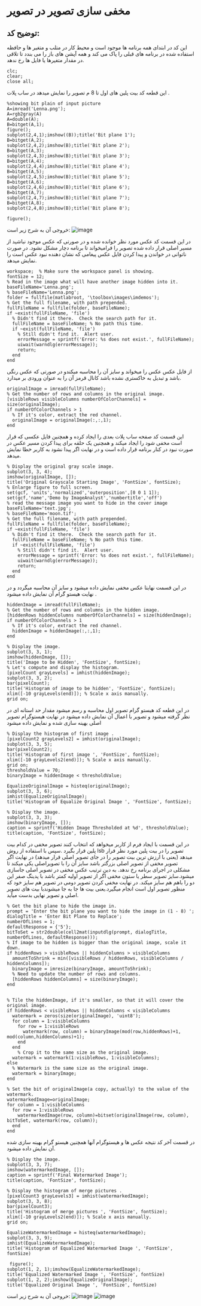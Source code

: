 # مخفی سازی تصویر در تصویر  
## توضیح کد:
این کد در ابتدای همه برنامه ها موجود است و محیط کار در متلب  و متغیر ها و حافظه استفاده شده در برنامه های قبلی را پاک می کند و
همه آپشن های باز را می بندد تا تلاقی در مقدار متغیرها یا فایل ها رخ ندهد.
```
clc;
clear;
close all;
```
این قطعه کد بیت پلین های اول تا 8 م تصویر را نمایش میدهد در ساب پلات .

```
%showing bit plain of input picture
A=imread('Lenna.png');
A=rgb2gray(A)
A=double(A);
B=bitget(A,1);
figure();
subplot(2,4,1);imshow((B));title('Bit plane 1');
B=bitget(A,2);
subplot(2,4,2);imshow(B);title('Bit plane 2');
B=bitget(A,3);
subplot(2,4,3);imshow(B);title('Bit plane 3');
B=bitget(A,4);
subplot(2,4,4);imshow(B);title('Bit plane 4');
B=bitget(A,5);
subplot(2,4,5);imshow(B);title('Bit plane 5');
B=bitget(A,6);
subplot(2,4,6);imshow(B);title('Bit plane 6');
B=bitget(A,7);
subplot(2,4,7);imshow(B);title('Bit plane 7');
B=bitget(A,8);
subplot(2,4,8);imshow(B);title('Bit plane 8');

figure();
```
خروجی آن به شرح زیر است:
![image](https://github.com/semnan-university-ai/image-processing-class-002/blob/main/exercises/mobina-t77/18/out1.png)


در این قسمت کد عکس مورد نظر خوانده شده و در صورتی که عکس موجود نباشید از مسیر اصلی قرار داده شده تصویر را فرامیخواند تا برنامه دچار مشکل نشود.
در صورت ناتوانی در خواندن و پیدا کردن فایل عکس پیغامی که نشان دهنده نبود عکس است را نمایش میدهد. 
```
workspace;  % Make sure the workspace panel is showing.
fontSize = 12;
% Read in the image what will have another image hidden into it.
baseFileName='Lenna.png';
% baseFileName='Lenna.png';
folder = fullfile(matlabroot, '\toolbox\images\imdemos');
% Get the full filename, with path prepended.
fullFileName = fullfile(folder, baseFileName);
if ~exist(fullFileName, 'file')
  % Didn't find it there.  Check the search path for it.
  fullFileName = baseFileName; % No path this time.
  if ~exist(fullFileName, 'file')
    % Still didn't find it.  Alert user.
    errorMessage = sprintf('Error: %s does not exist.', fullFileName);
    uiwait(warndlg(errorMessage));
    return;
  end
end
```
از فایل عکس عکس را میخواند و سایز آن را محاسبه میکندو در صورتی که عکس رنگی باشد و تبدیل به خاکستری نشده باشد کانال قرمز آن را به عنوان ورودی بر میدارد.
```
originalImage = imread(fullFileName);
% Get the number of rows and columns in the original image.
[visibleRows visibleColumns numberOfColorChannels] = size(originalImage);
if numberOfColorChannels > 1
  % If it's color, extract the red channel.
  originalImage = originalImage(:,:,1);
end
```
این قسمت کد صفحه ساب پلات بعدی را ایجاد کرده و همچنین فایل عکسی که قرار است مخفی شود را ایجاد میکند و همچنین یک حلقه برای پیدا کردن مسیر عکس در
صورت نبود در کنار برنامه قرار داده است و در نهایت اگر پیدا نشود به کاربر خطا نمایش میدهد.
```
% Display the original gray scale image.
subplot(3, 3, 4);
imshow(originalImage, []);
title('Original Grayscale Starting Image', 'FontSize', fontSize);
% Enlarge figure to full screen.
set(gcf, 'units','normalized','outerposition',[0 0 1 1]);
set(gcf,'name','Demo by ImageAnalyst','numbertitle','off') 
% read the message image you want to hide in the cover image
baseFileName='text.jpg';
% baseFileName='moon.tif';
% Get the full filename, with path prepended.
fullFileName = fullfile(folder, baseFileName);
if ~exist(fullFileName, 'file')
  % Didn't find it there.  Check the search path for it.
  fullFileName = baseFileName; % No path this time.
  if ~exist(fullFileName, 'file')
    % Still didn't find it.  Alert user.
    errorMessage = sprintf('Error: %s does not exist.', fullFileName);
    uiwait(warndlg(errorMessage));
    return;
  end
end
```
در این قسمت نهایتا عکس مخفی نمایش داده میشود و سایز آن محاسبه میگردد و در نهایت هیستو گرام آن نمایش داده میشود .
```
hiddenImage = imread(fullFileName);
% Get the number of rows and columns in the hidden image.
[hiddenRows hiddenColumns numberOfColorChannels] = size(hiddenImage);
if numberOfColorChannels > 1
  % If it's color, extract the red channel.
  hiddenImage = hiddenImage(:,:,1);
end

% Display the image.
subplot(3, 3, 1);
imshow(hiddenImage, []);
title('Image to be Hidden', 'FontSize', fontSize);
% Let's compute and display the histogram.
[pixelCount grayLevels] = imhist(hiddenImage);
subplot(3, 3, 2); 
bar(pixelCount);
title('Histogram of image to be hidden', 'FontSize', fontSize);
xlim([-10 grayLevels(end)]); % Scale x axis manually.
grid on;
```
در این قطعه کد هیستو گرام تصویر اول محاسبه و رسم میشود مقدار حد استانه ای در نظر گرفته میشود و تصویر با اعمال آن نمایش داده میشود در نهایت هیستوگرام
تصویر اصلی بهینه سازی شده و نمایش داده میشود  
```
% Display the histogram of first image .
[pixelCount2 grayLevels2] = imhist(originalImage);
subplot(3, 3, 5); 
bar(pixelCount2);
title('Histogram of first image ', 'FontSize', fontSize);
xlim([-10 grayLevels2(end)]); % Scale x axis manually.
grid on;
thresholdValue = 70;
binaryImage = hiddenImage < thresholdValue;

EqualizeOriginalImage = histeq(originalImage);
subplot(3, 3, 6);
imhist(EqualizeOriginalImage);
title('Histogram of Equalize Original Image ', 'FontSize', fontSize);

% Display the image.
subplot(3, 3, 3);
imshow(binaryImage, []);
caption = sprintf('Hidden Image Thresholded at %d', thresholdValue);
title(caption, 'FontSize', fontSize);
```
در این قسمت با ایجاد فرم از کاربر میخواهد که انتخاب کنند تصویر مخفی در کدام بیت پلین قرار بگیرد .سپس با استفاده از روش lsb تصویر را در بیت پلین مورد نظر
قرار میدهد (یعنی با ارزش ترین بیت تصویر را در جای تصویر اصلی قرار میدهد) در نهایت اگر تصویر مخفی از تصویر اصلی بزرگتر باشد سایز آن را با تصویراصلی یکی
میکند تا مشکلی در اجرای برنامه رخ ندهد. به دین ترتیب عکس مخفی در تصویر اصلی جاسازی میشود.سایز تصویر سطر یا ستون مخفی اگر از تصویر اولیه 
کمتر باشد با پدینگ صفر این دو را باهم هم سایز میکند. در نهایت مخفی کردن تصویر دومی در تصویر هم سایز خود که منظور تصویر اول است انجام میگیرد.یعنی بیت ها جا 
به جا میشوندبا بیت های تصویر اصلی و تصویر نهایی بدست میآید.

```
% Get the bit plane to hide the image in.
prompt = 'Enter the bit plane you want to hide the image in (1 - 8) ';
dialogTitle = 'Enter Bit Plane to Replace';
numberOfLines = 1;
defaultResponse = {'5'};
bitToSet = str2double(cell2mat(inputdlg(prompt, dialogTitle, numberOfLines, defaultResponse)));
% If image to be hidden is bigger than the original image, scale it down.
if hiddenRows > visibleRows || hiddenColumns > visibleColumns
  amountToShrink = min([visibleRows / hiddenRows, visibleColumns / hiddenColumns]);
  binaryImage = imresize(binaryImage, amountToShrink);
  % Need to update the number of rows and columns.
  [hiddenRows hiddenColumns] = size(binaryImage);
end


% Tile the hiddenImage, if it's smaller, so that it will cover the original image.
if hiddenRows < visibleRows || hiddenColumns < visibleColumns
  watermark = zeros(size(originalImage), 'uint8');
  for column = 1:visibleColumns
    for row = 1:visibleRows
      watermark(row, column) = binaryImage(mod(row,hiddenRows)+1, mod(column,hiddenColumns)+1);
    end
  end
    % Crop it to the same size as the original image.
  watermark = watermark(1:visibleRows, 1:visibleColumns);
else
  % Watermark is the same size as the original image.
  watermark = binaryImage;
end

% Set the bit of originalImage(a copy, actually) to the value of the watermark.
watermarkedImage=originalImage;
for column = 1:visibleColumns
  for row = 1:visibleRows
    watermarkedImage(row, column)=bitset(originalImage(row, column), bitToSet, watermark(row, column));
  end
end
```
 در قسمت آخر کد نتیجه عکس ها و هیستوگرام آنها همچنین هیستو گرام بهینه سازی شده آن نمایش داده میشود.
```
% Display the image.
subplot(3, 3, 7);
imshow(watermarkedImage, []);
caption = sprintf('Final Watermarked Image');
title(caption, 'FontSize', fontSize);

% Display the histogram of merge pictures .
[pixelCount3 grayLevels3] = imhist(watermarkedImage);
subplot(3, 3, 8); 
bar(pixelCount3);
title('Histogram of merge pictures ', 'FontSize', fontSize);
xlim([-10 grayLevels2(end)]); % Scale x axis manually.
grid on;

EqualizeWatermarkedImage = histeq(watermarkedImage);
subplot(3, 3, 9);
imhist(EqualizeWatermarkedImage);
title('Histogram of Equalized Watermarked Image ', 'FontSize', fontSize)

 figure();
subplot(1, 2, 1);imshow(EqualizeWatermarkedImage);
title('Equalized Watermarked Image ', 'FontSize', fontSize)
subplot(1, 2, 2);imshow(EqualizeOriginalImage);
title('Equalized Original Image ', 'FontSize', fontSize)
```

خروجی آن به شرح زیر است:
![image](https://github.com/semnan-university-ai/image-processing-class-002/blob/main/exercises/mobina-t77/18/out2.png)
![image](https://github.com/semnan-university-ai/image-processing-class-002/blob/main/exercises/mobina-t77/18/out3.png)
